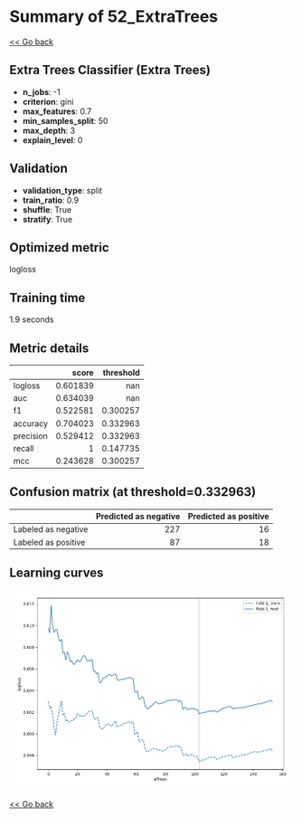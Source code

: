 # Summary of 52_ExtraTrees

[<< Go back](../README.md)


## Extra Trees Classifier (Extra Trees)
- **n_jobs**: -1
- **criterion**: gini
- **max_features**: 0.7
- **min_samples_split**: 50
- **max_depth**: 3
- **explain_level**: 0

## Validation
 - **validation_type**: split
 - **train_ratio**: 0.9
 - **shuffle**: True
 - **stratify**: True

## Optimized metric
logloss

## Training time

1.9 seconds

## Metric details
|           |    score |   threshold |
|:----------|---------:|------------:|
| logloss   | 0.601839 |  nan        |
| auc       | 0.634039 |  nan        |
| f1        | 0.522581 |    0.300257 |
| accuracy  | 0.704023 |    0.332963 |
| precision | 0.529412 |    0.332963 |
| recall    | 1        |    0.147735 |
| mcc       | 0.243628 |    0.300257 |


## Confusion matrix (at threshold=0.332963)
|                     |   Predicted as negative |   Predicted as positive |
|:--------------------|------------------------:|------------------------:|
| Labeled as negative |                     227 |                      16 |
| Labeled as positive |                      87 |                      18 |

## Learning curves
![Learning curves](learning_curves.png)

[<< Go back](../README.md)
